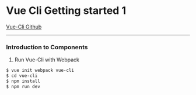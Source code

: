 # Vue Cli Getting started 1

[Vue-Cli Github](https://github.com/vuejs/vue-cli)

---
### Introduction to Components

1. Run Vue-Cli with Webpack
```bash
$ vue init webpack vue-cli
$ cd vue-cli
$ npm install
$ npm run dev
```